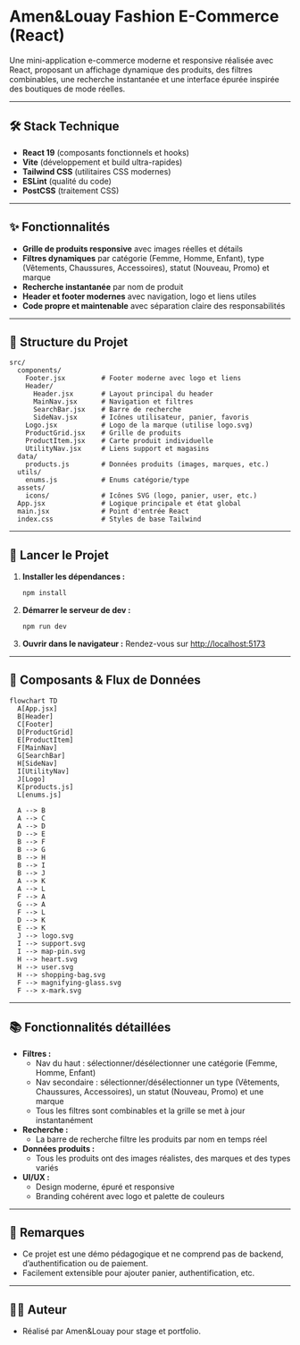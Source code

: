 # Amen&Louay Fashion E-Commerce (React)

Une mini-application e-commerce moderne et responsive réalisée avec React, proposant un affichage dynamique des produits, des filtres combinables, une recherche instantanée et une interface épurée inspirée des boutiques de mode réelles.

---

## 🛠️ Stack Technique
- **React 19** (composants fonctionnels et hooks)
- **Vite** (développement et build ultra-rapides)
- **Tailwind CSS** (utilitaires CSS modernes)
- **ESLint** (qualité du code)
- **PostCSS** (traitement CSS)

---

## ✨ Fonctionnalités
- **Grille de produits responsive** avec images réelles et détails
- **Filtres dynamiques** par catégorie (Femme, Homme, Enfant), type (Vêtements, Chaussures, Accessoires), statut (Nouveau, Promo) et marque
- **Recherche instantanée** par nom de produit
- **Header et footer modernes** avec navigation, logo et liens utiles
- **Code propre et maintenable** avec séparation claire des responsabilités

---

## 📁 Structure du Projet
```
src/
  components/
    Footer.jsx         # Footer moderne avec logo et liens
    Header/
      Header.jsx       # Layout principal du header
      MainNav.jsx      # Navigation et filtres
      SearchBar.jsx    # Barre de recherche
      SideNav.jsx      # Icônes utilisateur, panier, favoris
    Logo.jsx           # Logo de la marque (utilise logo.svg)
    ProductGrid.jsx    # Grille de produits
    ProductItem.jsx    # Carte produit individuelle
    UtilityNav.jsx     # Liens support et magasins
  data/
    products.js        # Données produits (images, marques, etc.)
  utils/
    enums.js           # Enums catégorie/type
  assets/
    icons/             # Icônes SVG (logo, panier, user, etc.)
  App.jsx              # Logique principale et état global
  main.jsx             # Point d'entrée React
  index.css            # Styles de base Tailwind
```

---

## 🚀 Lancer le Projet
1. **Installer les dépendances :**
   ```bash
   npm install
   ```
2. **Démarrer le serveur de dev :**
   ```bash
   npm run dev
   ```
3. **Ouvrir dans le navigateur :**
   Rendez-vous sur [http://localhost:5173](http://localhost:5173)

---

## 🧩 Composants & Flux de Données

```mermaid
flowchart TD
  A[App.jsx]
  B[Header]
  C[Footer]
  D[ProductGrid]
  E[ProductItem]
  F[MainNav]
  G[SearchBar]
  H[SideNav]
  I[UtilityNav]
  J[Logo]
  K[products.js]
  L[enums.js]

  A --> B
  A --> C
  A --> D
  D --> E
  B --> F
  B --> G
  B --> H
  B --> I
  B --> J
  A --> K
  A --> L
  F --> A
  G --> A
  F --> L
  D --> K
  E --> K
  J --> logo.svg
  I --> support.svg
  I --> map-pin.svg
  H --> heart.svg
  H --> user.svg
  H --> shopping-bag.svg
  F --> magnifying-glass.svg
  F --> x-mark.svg
```

---

## 📚 Fonctionnalités détaillées
- **Filtres :**
  - Nav du haut : sélectionner/désélectionner une catégorie (Femme, Homme, Enfant)
  - Nav secondaire : sélectionner/désélectionner un type (Vêtements, Chaussures, Accessoires), un statut (Nouveau, Promo) et une marque
  - Tous les filtres sont combinables et la grille se met à jour instantanément
- **Recherche :**
  - La barre de recherche filtre les produits par nom en temps réel
- **Données produits :**
  - Tous les produits ont des images réalistes, des marques et des types variés
- **UI/UX :**
  - Design moderne, épuré et responsive
  - Branding cohérent avec logo et palette de couleurs

---

## 📝 Remarques
- Ce projet est une démo pédagogique et ne comprend pas de backend, d’authentification ou de paiement.
- Facilement extensible pour ajouter panier, authentification, etc.

---

## 👨‍💻 Auteur
- Réalisé par Amen&Louay pour stage et portfolio.
